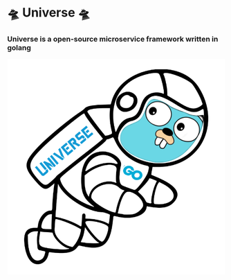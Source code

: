# :flying_saucer: Universe :flying_saucer:

### **Universe** is a open-source microservice framework written in golang

![This is an image](/public/logo/Universe.png)

